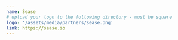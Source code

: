 ```yaml
---
name: Sease
# upload your logo to the following directory - must be square
logo: '/assets/media/partners/sease.png'
link: https://sease.io
---
```

